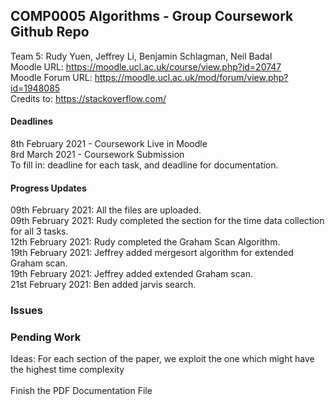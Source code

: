 ## COMP0005 Algorithms - Group Coursework Github Repo

Team 5: Rudy Yuen, Jeffrey Li, Benjamin Schlagman, Neil Badal
<br>
Moodle URL: https://moodle.ucl.ac.uk/course/view.php?id=20747
<br>
Moodle Forum URL: https://moodle.ucl.ac.uk/mod/forum/view.php?id=1948085
<br>
Credits to: https://stackoverflow.com/

#### Deadlines
8th February 2021 - Coursework Live in Moodle <br> 
8rd March 2021 - Coursework Submission <br>
To fill in: deadline for each task, and deadline for documentation.

#### Progress Updates
09th February 2021: All the files are uploaded. <br>
09th February 2021: Rudy completed the section for the time data collection for all 3 tasks. <br>
12th February 2021: Rudy completed the Graham Scan Algorithm. <br>
19th February 2021: Jeffrey added mergesort algorithm for extended Graham scan. <br>
19th February 2021: Jeffrey added extended Graham scan. <br>
21st February 2021: Ben added jarvis search. <br>

### Issues


### Pending Work
Ideas: For each section of the paper, we exploit the one which might have the highest time complexity <br><br>
Finish the PDF Documentation File <br>
